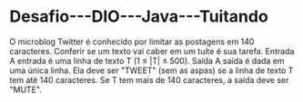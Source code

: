 # Desafio---DIO---Java---Tuitando
O microblog Twitter é conhecido por limitar as postagens em 140 caracteres. Conferir se um texto vai caber em um tuíte é sua tarefa. Entrada A entrada é uma linha de texto T (1 ≤ |T| ≤ 500). Saída A saída é dada em uma única linha. Ela deve ser "TWEET" (sem as aspas) se a linha de texto T tem até 140 caracteres. Se T tem mais de 140 caracteres, a saída deve ser "MUTE".
